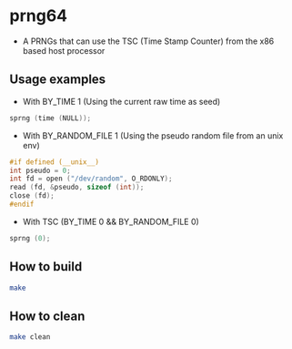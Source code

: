 # prng64
- A PRNGs that can use the TSC (Time Stamp Counter) from the x86 based host processor

## Usage examples
- With BY_TIME 1 (Using the current raw time as seed)

```c
sprng (time (NULL));
```

- With BY_RANDOM_FILE 1 (Using the pseudo random file from an unix env)
```c
#if defined (__unix__)
int pseudo = 0;
int fd = open ("/dev/random", O_RDONLY);
read (fd, &pseudo, sizeof (int));
close (fd);
#endif
```

- With TSC (BY_TIME 0 && BY_RANDOM_FILE 0)
```c
sprng (0);
```

## How to build
```bash
make
```

## How to clean
```bash
make clean
```
